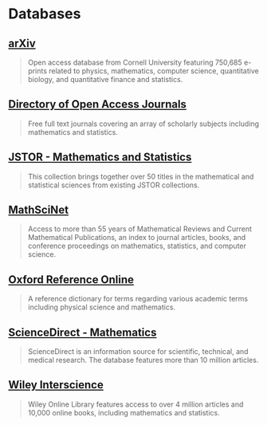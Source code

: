 # Databases

## [arXiv](https://web.archive.org/web/20150905210454/http:/arxiv.org/)

> Open access database from Cornell University featuring 750,685 e-prints related to physics, mathematics, computer science, quantitative biology, and quantitative finance and statistics.

## [Directory of Open Access Journals](https://web.archive.org/web/20150905210454/http:/www.doaj.org/)

> Free full text journals covering an array of scholarly subjects including mathematics and statistics.

## [JSTOR - Mathematics and Statistics](https://web.archive.org/web/20150905210454/http:/summit.csuci.edu:2048/login?url=http://www.jstor.org/action/showJournals?browseType=collectionInfoPage&selectCollection=mathstat)

> This collection brings together over 50 titles in the mathematical and statistical sciences from existing JSTOR collections.

## [MathSciNet](https://web.archive.org/web/20150905210454/http:/summit.csuci.edu:2048/login?url=http://www.ams.org/mathscinet)

> Access to more than 55 years of Mathematical Reviews and Current Mathematical Publications, an index to journal articles, books, and conference proceedings on mathematics, statistics, and computer science.

## [Oxford Reference Online](https://web.archive.org/web/20150905210454/http:/summit.csuci.edu:2048/login?url=http://www.oxfordreference.com)

> A reference dictionary for terms regarding various academic terms including physical science and mathematics.

## [ScienceDirect - Mathematics](https://web.archive.org/web/20150905210454/http:/summit.csuci.edu:2048/login?url=http://www.sciencedirect.com/science?_ob=BrowseListURL&_type=subject&subjColl=20&zone=brws&_acct=C000059554&_version=1&_urlVersion=0&_userid=521370&md5=d437f7324b81b8b61534916b8b9a04bb)

> ScienceDirect is an information source for scientific, technical, and medical research. The database features more than 10 million articles.

## [Wiley Interscience](https://web.archive.org/web/20150905210454/http:/summit.csuci.edu:2048/login?url=http://onlinelibrary.wiley.com)

> Wiley Online Library features access to over 4 million articles and 10,000 online books, including mathematics and statistics.




